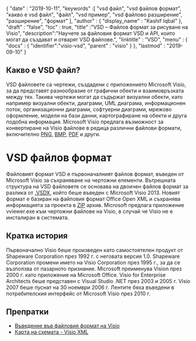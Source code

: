{
  "date" : "2019-10-11",
  "keywords" :[ "vsd файл", "vsd файлов формат", "какво е vsd файл", "файл", "vsd пример", "vsd файлово разширение", "разширение", "формат" ],
  "author" : {
    "display_name" : "Kashif Iqbal"
},
  "draft" : "false",
  "toc" : true,
  "title" :"VSD – Файлов формат за рисуване на Visio",
  "description":"Научете за файловия формат VSD и API, които могат да създават и отварят VSD файлове.",
  "linktitle" : "VSD",
  "menu" : {
    "docs" : {
	  "identifier":"visio-vsd",
      "parent" : "visio"
}
},
  "lastmod" : "2019-09-10"
}

## Какво е VSD файл?

VSD файловете са чертежи, създадени с приложението Microsoft Visio, за да представят разнообразие от графични обекти и взаимовръзката между тях. Такива чертежи могат да съдържат визуални обекти, като например визуални обекти, диаграми, UML диаграма, информационен поток, организационни диаграми, софтуерни диаграми, мрежово оформление, модели на бази данни, картографиране на обекти и друга подобна информация. Microsoft Visio предлага възможност за конвертиране на Visio файлове в редица различни файлови формати, включително [PNG](/bg/image/png/), [BMP](/bg/image/bmp/), [PDF](/bg/pdf/) и други.

# VSD файлов формат #

Файловият формат VSD е първоначалният файлов формат, въведен от Microsoft Visio за съхраняване на чертожни елементи. Вътрешната структура на VSD файловете се основава на двоичен файлов формат за разлика от [.VSDX](/bg/image/vsdx/), който беше въведен с Microsoft Visio 2013. Новият формат е базиран на файловия формат Office Open XML и съхранява информацията за проекта в [ZIP](/bg/compression/zip/) архив. Microsoft предлага приложение vviewer.exe към чертожни файлове на Visio, в случай че Visio не е инсталиран в системата.

## Кратка история ##

Първоначално Visio беше произведен като самостоятелен продукт от Shapeware Corporation през 1992 г. с неговата версия 1.0. Shapeware Corporation промени името на Visio Corporation през 1995 г., за да се възползва от пазарното признание. Microsoft преименува Vision през 2000 г. като приложение на Microsoft Office. Visio for Enterprise Architects беше представен с Visual Studio .NET през 2003 и 2005 г. Visio 2007 беше пуснат на 30 ноември 2006 г. Лентите бяха въведени в потребителския интерфейс от Microsoft Visio през 2010 г.

## Препратки ##

* [Въведение във файловия формат на Visio](https://learn.microsoft.com/en-us/office/client-developer/visio/introduction-to-the-visio-file-formatvsdx)
* [Карта на схемата - Visio XML](https://learn.microsoft.com/en-us/office/client-developer/visio/schema-mapvisio-xml)


